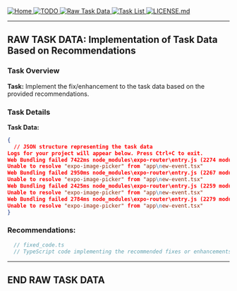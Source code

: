 <div>
  <a href="README.md">
    <img src="https://img.shields.io/badge/README.md-purple" alt="Home">
  </a>
  <a href="TODO.md">
    <img src="https://img.shields.io/badge/TODO.md-red" alt="TODO">
  </a>
  <a href="TODO_RAW_TASK_DATA.md">
    <img src="https://img.shields.io/badge/TODO_RAW_TASK_DATA.md-orange" alt="Raw Task Data">
  </a>
  <a href="TASK_LIST.md">
    <img src="https://img.shields.io/badge/TASK_LIST.md-green" alt="Task List">
  </a>
  <a href="LICENSE.md">
    <img src="https://img.shields.io/badge/LICENSE.md-lightgrey" alt="LICENSE.md">
  </a>
</div>

---
## RAW TASK DATA: Implementation of Task Data Based on Recommendations 

### Task Overview

**Task:** Implement the fix/enhancement to the task data based on the provided recommendations.

### Task Details

**Task Data:**
```json
{
  // JSON structure representing the task data
Logs for your project will appear below. Press Ctrl+C to exit.
Web Bundling failed 7422ms node_modules\expo-router\entry.js (2274 modules)
Unable to resolve "expo-image-picker" from "app\new-event.tsx"
Web Bundling failed 2950ms node_modules\expo-router\entry.js (2267 modules)
Unable to resolve "expo-image-picker" from "app\new-event.tsx"
Web Bundling failed 2425ms node_modules\expo-router\entry.js (2259 modules)
Unable to resolve "expo-image-picker" from "app\new-event.tsx"
Web Bundling failed 2784ms node_modules\expo-router\entry.js (2279 modules)
Unable to resolve "expo-image-picker" from "app\new-event.tsx"
}
```
### Recommendations:
```ts
  // fixed_code.ts
  // TypeScript code implementing the recommended fixes or enhancements

```
***
## END RAW TASK DATA







